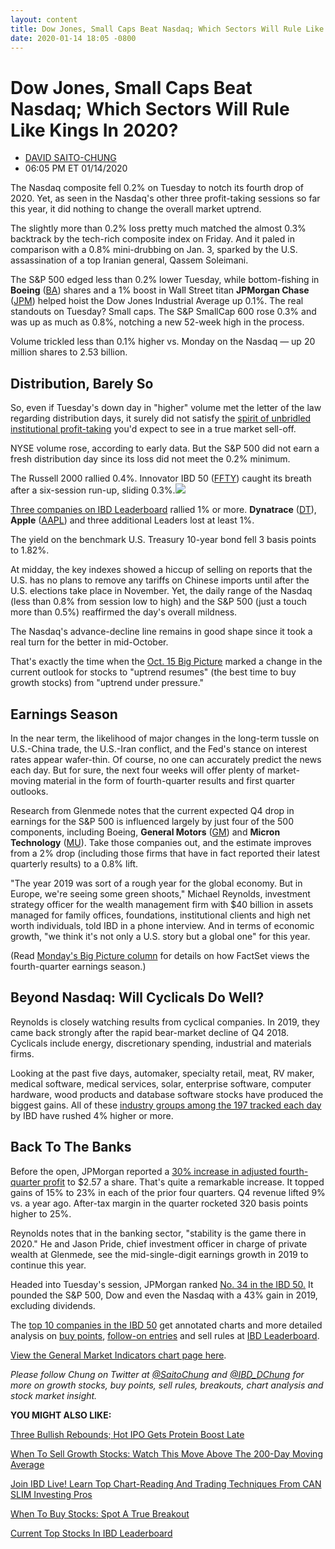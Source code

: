 ```yaml
---
layout: content
title: Dow Jones, Small Caps Beat Nasdaq; Which Sectors Will Rule Like Kings In 2020?
date: 2020-01-14 18:05 -0800
---
```



Dow Jones, Small Caps Beat Nasdaq; Which Sectors Will Rule Like Kings In 2020?
===============================================================================




* [DAVID SAITO-CHUNG](https://www.investors.com/author/chungd/ "Posts by DAVID SAITO-CHUNG")
* 06:05 PM ET 01/14/2020




The Nasdaq composite fell 0.2% on Tuesday to notch its fourth drop of 2020. Yet, as seen in the Nasdaq's other three profit-taking sessions so far this year, it did nothing to change the overall market uptrend.




The slightly more than 0.2% loss pretty much matched the almost 0.3% backtrack by the tech-rich composite index on Friday. And it paled in comparison with a 0.8% mini-drubbing on Jan. 3, sparked by the U.S. assassination of a top Iranian general, Qassem Soleimani.


The S&P 500 edged less than 0.2% lower Tuesday, while bottom-fishing in **Boeing** ([BA](https://research.investors.com/quote.aspx?symbol=BA)) shares and a 1% boost in Wall Street titan **JPMorgan Chase** ([JPM](https://research.investors.com/quote.aspx?symbol=JPM)) helped hoist the Dow Jones Industrial Average up 0.1%. The real standouts on Tuesday? Small caps. The S&P SmallCap 600 rose 0.3% and was up as much as 0.8%, notching a new 52-week high in the process.


Volume trickled less than 0.1% higher vs. Monday on the Nasdaq — up 20 million shares to 2.53 billion.


Distribution, Barely So
-----------------------


So, even if Tuesday's down day in "higher" volume met the letter of the law regarding distribution days, it surely did not satisfy the [spirit of unbridled institutional profit-taking](https://www.investors.com/how-to-invest/investors-corner/how-do-you-spot-a-major-market-top-easy-look-for-heavy-distribution/) you'd expect to see in a true market sell-off.


NYSE volume rose, according to early data. But the S&P 500 did not earn a fresh distribution day since its loss did not meet the 0.2% minimum.


The Russell 2000 rallied 0.4%. Innovator IBD 50 ([FFTY](https://research.investors.com/quote.aspx?symbol=FFTY)) caught its breath after a six-session run-up, sliding 0.3%.![](https://www.investors.com/wp-content/uploads/2020/01/MP_2x2_011420-190x300.jpg)


[Three companies on IBD Leaderboard](https://leaderboard.investors.com/#/leaders/leadersnearabuypoint) rallied 1% or more. **Dynatrace** ([DT](https://research.investors.com/quote.aspx?symbol=DT)), **Apple** ([AAPL](https://research.investors.com/quote.aspx?symbol=AAPL)) and three additional Leaders lost at least 1%.


The yield on the benchmark U.S. Treasury 10-year bond fell 3 basis points to 1.82%.


At midday, the key indexes showed a hiccup of selling on reports that the U.S. has no plans to remove any tariffs on Chinese imports until after the U.S. elections take place in November. Yet, the daily range of the Nasdaq (less than 0.8% from session low to high) and the S&P 500 (just a touch more than 0.5%) reaffirmed the day's overall mildness.


The Nasdaq's advance-decline line remains in good shape since it took a real turn for the better in mid-October.


That's exactly the time when the [Oct. 15 Big Picture](https://www.investors.com/market-trend/the-big-picture/growth-stocks-surprising-gains-market-outlook-shifts/) marked a change in the current outlook for stocks to "uptrend resumes" (the best time to buy growth stocks) from "uptrend under pressure."


Earnings Season
---------------


In the near term, the likelihood of major changes in the long-term tussle on U.S.-China trade, the U.S.-Iran conflict, and the Fed's stance on interest rates appear wafer-thin. Of course, no one can accurately predict the news each day. But for sure, the next four weeks will offer plenty of market-moving material in the form of fourth-quarter results and first quarter outlooks.


Research from Glenmede notes that the current expected Q4 drop in earnings for the S&P 500 is influenced largely by just four of the 500 components, including Boeing, **General Motors** ([GM](https://research.investors.com/quote.aspx?symbol=GM)) and **Micron Technology** ([MU](https://research.investors.com/quote.aspx?symbol=MU)). Take those companies out, and the estimate improves from a 2% drop (including those firms that have in fact reported their latest quarterly results) to a 0.8% lift.


"The year 2019 was sort of a rough year for the global economy. But in Europe, we're seeing some green shoots," Michael Reynolds, investment strategy officer for the wealth management firm with $40 billion in assets managed for family offices, foundations, institutional clients and high net worth individuals, told IBD in a phone interview. And in terms of economic growth, "we think it's not only a U.S. story but a global one" for this year.


(Read [Monday's Big Picture column](https://www.investors.com/market-trend/the-big-picture/stock-market-extends-rally-faces-test-earnings/) for details on how FactSet views the fourth-quarter earnings season.)


Beyond Nasdaq: Will Cyclicals Do Well?
--------------------------------------


Reynolds is closely watching results from cyclical companies. In 2019, they came back strongly after the rapid bear-market decline of Q4 2018. Cyclicals include energy, discretionary spending, industrial and materials firms.


Looking at the past five days, automaker, specialty retail, meat, RV maker, medical software, medical services, solar, enterprise software, computer hardware, wood products and database software stocks have produced the biggest gains. All of these [industry groups among the 197 tracked each day](https://www.investors.com/ibd-data-tables/) by IBD have rushed 4% higher or more.


Back To The Banks
-----------------



Before the open, JPMorgan reported a [30% increase in adjusted fourth-quarter profit](https://www.investors.com/research/ibd-industry-themes/jpmorgan-earnings-citigroup-earnings-wells-fargo-earnings-q4-2019/) to $2.57 a share. That's quite a remarkable increase. It topped gains of 15% to 23% in each of the prior four quarters. Q4 revenue lifted 9% vs. a year ago. After-tax margin in the quarter rocketed 320 basis points higher to 25%.


Reynolds notes that in the banking sector, "stability is the game there in 2020." He and Jason Pride, chief investment officer in charge of private wealth at Glenmede, see the mid-single-digit earnings growth in 2019 to continue this year.


Headed into Tuesday's session, JPMorgan ranked [No. 34 in the IBD 50.](https://leaderboard.investors.com/#/ibd50/full) It pounded the S&P 500, Dow and even the Nasdaq with a 43% gain in 2019, excluding dividends.


The [top 10 companies in the IBD 50](https://leaderboard.investors.com/#/ibd50/top10) get annotated charts and more detailed analysis on [buy points](https://www.investors.com/how-to-invest/investors-corner/chart-reading-basics-how-a-buy-point-marks-a-time-of-opportunity/), [follow-on entries](https://www.investors.com/how-to-invest/investors-corner/how-to-buy-stocks-why-the-10-week-moving-average-offers-new-entry-points/) and sell rules at [IBD Leaderboard](https://www.investors.com/product/leaderboard/?artProdLink=Leaderboard).


[View the General Market Indicators chart page here](https://www.investors.com/wp-content/uploads/2020/01/IBD1401152459GMI2.pdf).


*Please follow Chung on Twitter at [@SaitoChung](https://twitter.com/SaitoChung) and [@IBD\_DChung](https://twitter.com/IBD_DChung) for more on growth stocks, buy points, sell rules, breakouts, chart analysis and stock market insight.*


**YOU MIGHT ALSO LIKE:**


[Three Bullish Rebounds; Hot IPO Gets Protein Boost Late](https://www.investors.com/market-trend/stock-market-today/dow-jones-futures-apple-stock-market-rally-pause-jpmorgan-rh-vertex-beyond-meat/)


[When To Sell Growth Stocks: Watch This Move Above The 200-Day Moving Average](https://www.investors.com/how-to-invest/investors-corner/when-to-sell-a-stock-how-far-does-it-rise-above-the-200-day-line/)


[Join IBD Live! Learn Top Chart-Reading And Trading Techniques From CAN SLIM Investing Pros](https://shop.investors.com/offer/splashresponsive.aspx?id=IBD-Live)


[When To Buy Stocks: Spot A True Breakout](https://www.investors.com/how-to-invest/investors-corner/what-is-stock-breakout/)


[Current Top Stocks In IBD Leaderboard](https://www.investors.com/product/leaderboard/?artProdLink=Leaderboard)




